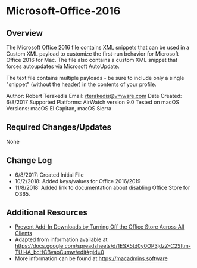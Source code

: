 # Microsoft-Office-2016

## Overview
<!-- Summary Start -->
The Microsoft Office 2016 file contains XML snippets that can be used in a Custom XML payload to customize the first-run behavior for Microsoft Office 2016 for Mac.   The file also contains a custom XML snippet that forces autoupdates via Microsoft AutoUpdate.   

The text file contains multiple payloads - be sure to include only a single "snippet" (without the header) in the contents of your profile.

Author: Robert Terakedis
Email: rterakedis@vmware.com
Date Created: 6/8/2017
Supported Platforms: AirWatch version 9.0
Tested on macOS Versions: macOS El Capitan, macOS Sierra
<!-- Summary End -->

## Required Changes/Updates
None

## Change Log
- 6/8/2017: Created Initial File
- 10/2/2018:  Added keys/values for Office 2016/2019
- 11/8/2018:  Added link to documentation about disabling Office Store for O365.


## Additional Resources
- [Prevent Add-In Downloads by Turning Off the Office Store Across All Clients](https://docs.microsoft.com/en-us/office365/admin/manage/manage-deployment-of-add-ins?view=o365-worldwide#prevent-add-in-downloads-by-turning-off-the-office-store-across-all-clients)
- Adapted from information available at https://docs.google.com/spreadsheets/d/1ESX5td0y0OP3jdzZ-C2SItm-TUi-iA_bcHCBvaoCumw/edit#gid=0
- More information can be found at https://macadmins.software
